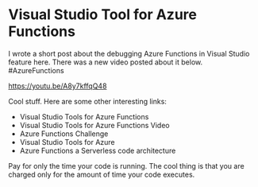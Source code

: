 # Visual Studio Tool for Azure Functions

I wrote a short post about the debugging Azure Functions in Visual Studio feature here.  There was a new video posted about it below.  #AzureFunctions

https://youtu.be/A8y7kffqQ48

Cool stuff.  Here are some other interesting links:

+ Visual Studio Tools for Azure Functions
+ Visual Studio Tools for Azure Functions Video
+ Azure Functions Challenge
+ Visual Studio Tools for Azure
+ Azure Functions a Serverless code architecture

Pay for only the time your code is running.  The cool thing is that you are charged only for the amount of time your code executes.
